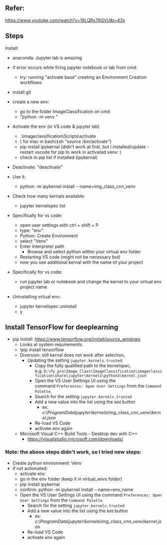 ## Refer:
https://www.youtube.com/watch?v=19LQRx78QVU&t=43s

## Steps
Install: 
- anaconda: Jupyter lab is amazing
- if error occurs while firing jupyter notebook or lab from cmd:
	- try: running "activate base"
creating an Environment Creation workflows:
- install git
- create a new env:
	- go to the folder ImageClassification on cmd
	- "python -m venv <name of env>"
- Activate the env (in VS code & jupyter lab)
	- .\imageclassification\Scripts\activate
	- ( for mac in bash/zsh "source <venv>/bin/activate")
	- pip install ipykernal (didn't work at first, but I installed/update - restart vscode for pip to work in activated venv: )
	- check in pip list if installed (ipykernal)
- Deactivate: "deactivate"
- Use it:
	- python -m ipykernel install --name=img_class_cnn_venv

- Check how many kernals available:
	- jupyter kernelspec list
- Specifically for vs code:
	- open user settings with ctrl + shift + P
	- type: "env"
	- Python: Create Environment
	- select "Venv"
	- Enter Interpreter path
		- Browse and select python within your virtual env folder
	- Restarting VS code (might not be necessary but)
	- now you see additional kernal with the name of your project
- Specifically for vs code:
	- run jupyter lab or notebook and change the kernel to your virtual env project name

- Uninstalling virtual env:
	- jupyter kernelspec uninstall <name of kernel>
	- y

## Install TensorFlow for deeplearning
- pip install: https://www.tensorflow.org/install/source_windows
	- Looks at system requirements
	- !pip install tensorflow 
	- Diversion: still kernal does not work after selection,
	  - Updating the setting `jupyter.kernels.trusted`:
		  -   Copy the fully qualified path to the kernelspec, e.g. `D:\Py_pro\Image_Class\ImageClassification\imageclassification\share\jupyter\kernels\python3\kernel.json`
		  - Open the VS User Settings UI using the command `Preferences: Open User Settings` from the `Command Palette`.
		-   Search for the setting `jupyter.kernels.trusted`
		-   Add a new value into the list using the `Add` button
			- ex: *c:\ProgramData\jupyter\kernels\img_class_cnn_venv\kernel.json*
		-   Re-load VS Code
		- activate env again
	- Microsoft Visual C++ Build Tools - Desktop dev with C++
		- https://visualstudio.microsoft.com/downloads/



### Note: the above steps didn't work, so I tried new steps:
- Create python environment: Venv
- if not automated:
	- activate env
	- go in the env folder (keep it in virtual_envs folder)
	- pip install ipykernal
	- confirm: python -m ipykernel install --name=env_name
	- Open the VS User Settings UI using the command `Preferences: Open User Settings` from the `Command Palette`.
		-   Search for the setting `jupyter.kernels.trusted`
		-   Add a new value into the list using the `Add` button
			- ex: *c:\ProgramData\jupyter\kernels\img_class_cnn_venv\kernel.json*
		-   Re-load VS Code
		- activate env again
